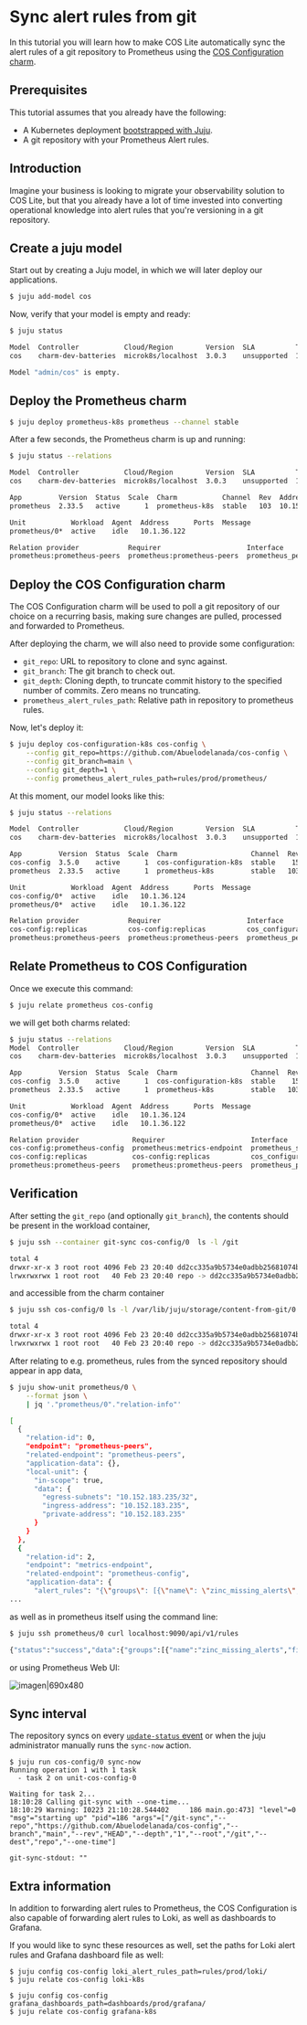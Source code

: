 # Sync alert rules from git

In this tutorial you will learn how to make COS Lite automatically sync the alert rules of a git repository to Prometheus using the [COS Configuration charm](https://charmhub.io/cos-configuration-k8s/docs).


## Prerequisites
This tutorial assumes that you already have the following:
- A Kubernetes deployment [bootstrapped with Juju](https://documentation.ubuntu.com/juju/latest/tutorial/).
- A git repository with your Prometheus Alert rules.

## Introduction

Imagine your business is looking to migrate your observability solution to COS Lite, but that you already have a lot of time invested into converting operational knowledge into alert rules that you're versioning in a git repository.

## Create a juju model

Start out by creating a Juju model, in which we will later deploy our applications.

```bash
$ juju add-model cos
```

Now, verify that your model is empty and ready:

```bash
$ juju status

Model  Controller           Cloud/Region        Version  SLA          Timestamp
cos    charm-dev-batteries  microk8s/localhost  3.0.3    unsupported  17:21:00-03:00

Model "admin/cos" is empty.
```

## Deploy the Prometheus charm

```bash
$ juju deploy prometheus-k8s prometheus --channel stable
```

After a few seconds, the Prometheus charm is up and running:

```bash
$ juju status --relations

Model  Controller           Cloud/Region        Version  SLA          Timestamp
cos    charm-dev-batteries  microk8s/localhost  3.0.3    unsupported  17:26:56-03:00

App         Version  Status  Scale  Charm           Channel  Rev  Address         Exposed  Message
prometheus  2.33.5   active      1  prometheus-k8s  stable   103  10.152.183.235  no

Unit           Workload  Agent  Address      Ports  Message
prometheus/0*  active    idle   10.1.36.122

Relation provider            Requirer                     Interface         Type  Message
prometheus:prometheus-peers  prometheus:prometheus-peers  prometheus_peers  peer
```

## Deploy the COS Configuration charm 

The COS Configuration charm will be used to poll a git repository of our choice on a recurring basis, making sure changes are pulled, processed and forwarded to Prometheus. 

After deploying the charm, we will also need to provide some configuration:

- `git_repo`: URL to repository to clone and sync against.
- `git_branch`: The git branch to check out.
- `git_depth`: Cloning depth, to truncate commit history to the specified number of commits. Zero means no truncating.
- `prometheus_alert_rules_path`: Relative path in repository to prometheus rules.

Now, let's deploy it:

```bash
$ juju deploy cos-configuration-k8s cos-config \
    --config git_repo=https://github.com/Abuelodelanada/cos-config \
    --config git_branch=main \
    --config git_depth=1 \
    --config prometheus_alert_rules_path=rules/prod/prometheus/
```

At this moment, our model looks like this:

```bash
$ juju status --relations

Model  Controller           Cloud/Region        Version  SLA          Timestamp
cos    charm-dev-batteries  microk8s/localhost  3.0.3    unsupported  17:43:03-03:00

App         Version  Status  Scale  Charm                  Channel  Rev  Address         Exposed  Message
cos-config  3.5.0    active      1  cos-configuration-k8s  stable    15  10.152.183.147  no
prometheus  2.33.5   active      1  prometheus-k8s         stable   103  10.152.183.235  no

Unit           Workload  Agent  Address      Ports  Message
cos-config/0*  active    idle   10.1.36.124
prometheus/0*  active    idle   10.1.36.122

Relation provider            Requirer                     Interface                  Type  Message
cos-config:replicas          cos-config:replicas          cos_configuration_replica  peer
prometheus:prometheus-peers  prometheus:prometheus-peers  prometheus_peers           peer
```

## Relate Prometheus to COS Configuration

Once we execute this command:

```bash
$ juju relate prometheus cos-config
```


we will get both charms related:

```bash
$ juju status --relations
Model  Controller           Cloud/Region        Version  SLA          Timestamp
cos    charm-dev-batteries  microk8s/localhost  3.0.3    unsupported  17:51:33-03:00

App         Version  Status  Scale  Charm                  Channel  Rev  Address         Exposed  Message
cos-config  3.5.0    active      1  cos-configuration-k8s  stable    15  10.152.183.147  no
prometheus  2.33.5   active      1  prometheus-k8s         stable   103  10.152.183.235  no

Unit           Workload  Agent  Address      Ports  Message
cos-config/0*  active    idle   10.1.36.124
prometheus/0*  active    idle   10.1.36.122

Relation provider             Requirer                     Interface                  Type     Message
cos-config:prometheus-config  prometheus:metrics-endpoint  prometheus_scrape          regular
cos-config:replicas           cos-config:replicas          cos_configuration_replica  peer
prometheus:prometheus-peers   prometheus:prometheus-peers  prometheus_peers           peer
```

## Verification

After setting the `git_repo` (and optionally `git_branch`), the contents should be present in the workload container,

```bash
$ juju ssh --container git-sync cos-config/0  ls -l /git

total 4
drwxr-xr-x 3 root root 4096 Feb 23 20:40 dd2cc335a9b5734e0adbb25681074b09a4c3a111
lrwxrwxrwx 1 root root   40 Feb 23 20:40 repo -> dd2cc335a9b5734e0adbb25681074b09a4c3a111
```

and accessible from the charm container

```bash
$ juju ssh cos-config/0 ls -l /var/lib/juju/storage/content-from-git/0

total 4
drwxr-xr-x 3 root root 4096 Feb 23 20:40 dd2cc335a9b5734e0adbb25681074b09a4c3a111
lrwxrwxrwx 1 root root   40 Feb 23 20:40 repo -> dd2cc335a9b5734e0adbb25681074b09a4c3a111
```

After relating to e.g. prometheus, rules from the synced repository should appear in app data,

```bash
$ juju show-unit prometheus/0 \
    --format json \
    | jq '."prometheus/0"."relation-info"'

[
  {
    "relation-id": 0,
    "endpoint": "prometheus-peers",
    "related-endpoint": "prometheus-peers",
    "application-data": {},
    "local-unit": {
      "in-scope": true,
      "data": {
        "egress-subnets": "10.152.183.235/32",
        "ingress-address": "10.152.183.235",
        "private-address": "10.152.183.235"
      }
    }
  },
  {
    "relation-id": 2,
    "endpoint": "metrics-endpoint",
    "related-endpoint": "prometheus-config",
    "application-data": {
      "alert_rules": "{\"groups\": [{\"name\": \"zinc_missing_alerts\", \"rules\": [{\"alert\": \"PepeTargetMissingRemote\", \"annotations\": {\"description\": \"A Prometheus target has disappeared. An exporter might be crashed.\\n  VALUE = {{ $value }}\\n  LABELS = {{ $labels }}\", \"summary\": \"Prometheus target missing (instance {{ $labels.instance }})\"}, \"expr\": \"up{juju_application=\\\"PepeApp\\\"} == 0\", \"for\": \"0m\", \"labels\": {\"gitbranch\": \"main\", \"origin\": \"github\", \"severity\": \"critical\"}}]}]}"
...
```

as well as in prometheus itself using the command line:

```bash
$ juju ssh prometheus/0 curl localhost:9090/api/v1/rules

{"status":"success","data":{"groups":[{"name":"zinc_missing_alerts","file":"/etc/prometheus/rules/juju_zinc_missing_alerts.rules","rules":[{"state":"inactive","name":"PepeTargetMissingRemote","query":"up{juju_application=\"PepeApp\"} == 0","duration":0,"labels":{"gitbranch":"main","origin":"github","severity":"critical"},"annotations":{"description":"A Prometheus target has disappeared. An exporter might be crashed.\n  VALUE = {{ $value }}\n  LABELS = {{ $labels }}","summary":"Prometheus target missing (instance {{ $labels.instance }})"},"alerts":[],"health":"ok","evaluationTime":0.000263312,"lastEvaluation":"2023-02-23T20:55:06.506298391Z","type":"alerting"}],"interval":60,"limit":0,"evaluationTime":0.000272579,"lastEvaluation":"2023-02-23T20:55:06.50629195Z"}]}}
```

or using Prometheus Web UI:



![imagen|690x480](assets/synced-alert-rule-prom.png) 

## Sync interval

The repository syncs on every [`update-status` event](https://documentation.ubuntu.com/juju/latest/reference/hook/#update-status) or when the juju administrator manually runs the `sync-now` action.

```shell
$ juju run cos-config/0 sync-now
Running operation 1 with 1 task
  - task 2 on unit-cos-config-0

Waiting for task 2...
18:10:28 Calling git-sync with --one-time...
18:10:29 Warning: I0223 21:10:28.544402     186 main.go:473] "level"=0 "msg"="starting up" "pid"=186 "args"=["/git-sync","--repo","https://github.com/Abuelodelanada/cos-config","--branch","main","--rev","HEAD","--depth","1","--root","/git","--dest","repo","--one-time"]

git-sync-stdout: ""
```

## Extra information

In addition to forwarding alert rules to Prometheus, the COS Configuration 
 is also capable of forwarding alert rules to Loki, as well as dashboards to Grafana.

If you would like to sync these resources as well, set the paths for Loki alert rules and Grafana dashboard file as well:

```shell
$ juju config cos-config loki_alert_rules_path=rules/prod/loki/
$ juju relate cos-config loki-k8s

$ juju config cos-config grafana_dashboards_path=dashboards/prod/grafana/
$ juju relate cos-config grafana-k8s
```